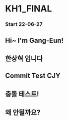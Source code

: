 # KH1_FINAL
### Start 22-06-27

## Hi~ I'm Gang-Eun!
## 한상혁 입니다
## Commit Test CJY
## 충돌 테스트! 
## 왜 안될까요? 